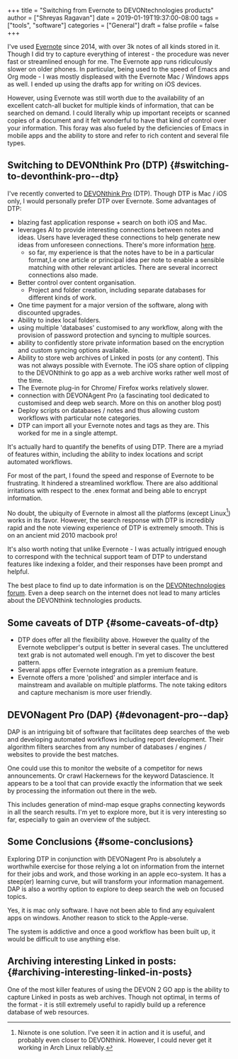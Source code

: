 +++
title = "Switching from Evernote to DEVONtechnologies products"
author = ["Shreyas Ragavan"]
date = 2019-01-19T19:37:00-08:00
tags = ["tools", "software"]
categories = ["General"]
draft = false
profile = false
+++

I've used [Evernote](https://evernote.com/) since 2014, with over 3k notes of all kinds stored
in it. Though I did try to capture everything of interest - the
procedure was never fast or streamlined enough for me. The Evernote
app runs ridiculously slower on older phones. In particular, being
used to the speed of Emacs and Org mode - I was mostly displeased with
the Evernote Mac / Windows apps as well. I ended up using the drafts
app for writing on iOS devices.

However, using Evernote was still worth due to the availability of an
excellent catch-all bucket for multiple kinds of information, that can
be searched on demand. I could literally whip up important receipts or
scanned copies of a document and it felt wonderful to have that kind
of control over your information. This foray was also fueled by the
deficiencies of Emacs in mobile apps and the ability to store and
refer to rich content and several file types.


## Switching to DEVONthink Pro (DTP) {#switching-to-devonthink-pro--dtp}

I've recently converted to [DEVONthink Pro](https://www.devontechnologies.com/products/devonthink/overview.html) (DTP). Though DTP is Mac /
iOS only, I would personally prefer DTP over Evernote. Some advantages
of DTP:

-   blazing fast application response + search on both iOS and Mac.
-   leverages AI to provide interesting connections between notes and
    ideas. Users have leveraged these connections to help generate new
    ideas from unforeseen connections. There's more information [here](https://www.devontechnologies.com/technology.html).
    -   so far, my experience is that the notes have to be in a particular
        format,I.e one article or principal idea per note to enable a
        sensible matching with other relevant articles. There are several
        incorrect connections also made.
-   Better control over content organisation.
    -   Project and folder creation, including separate databases for
        different kinds of work.
-   One time payment for a major version of the software, along with
    discounted upgrades.
-   Ability to index local folders.
-   using multiple 'databases' customised to any workflow, along with
    the provision of password protection and syncing to multiple sources.
-   ability to confidently store private information based on the
    encryption and custom syncing options available.
-   Ability to store web archives of Linked in posts (or any
    content). This was not always possible with Evernote. The iOS share
    option of clipping to the DEVONthink to go app as a web archive
    works rather well most of the time.
-   The Evernote plug-in for Chrome/ Firefox works relatively slower.
-   connection with DEVONAgent Pro (a fascinating tool dedicated to
    customised and deep web search. More on this on another blog post)
-   Deploy scripts on databases / notes and thus allowing custom
    workflows with particular note categories.
-   DTP can import all your Evernote notes and tags as they are. This
    worked for me in a single attempt.

It's actually hard to quantify the benefits of using DTP. There are a
myriad of features within, including the ability to index locations
and script automated workflows.

For most of the part, I found the speed and response of Evernote to be
frustrating. It hindered a streamlined workflow. There are also
additional irritations with respect to the .enex format and being able
to encrypt information.

No doubt, the ubiquity of Evernote in almost all the platforms (except
Linux[^fn:1]) works in its favor. However, the search response with DTP
is incredibly rapid and the note viewing experience of DTP is
extremely smooth. This is on an ancient mid 2010 macbook pro!

It's also worth noting that unlike Evernote - I was actually intrigued
enough to correspond with the technical support team of DTP to
understand features like indexing a folder, and their responses have
been prompt and helpful.

The best place to find up to date information is on the
[DEVONtechnologies forum](https://forum.devontechnologies.com/). Even a deep search on the internet does not
lead to many articles about the DEVONthink technologies products.


## Some caveats of DTP {#some-caveats-of-dtp}

-   DTP does offer all the flexibility above. However the quality of the
    Evernote webclipper's output is better in several cases. The
    uncluttered text grab is not automated well enough. I'm yet to
    discover the best pattern.
-   Several apps offer Evernote integration as a premium feature.
-   Evernote offers a more 'polished' and simpler interface and is
    mainstream and available on multiple platforms. The note taking
    editors and capture mechanism is more user friendly.


## DEVONagent Pro (DAP) {#devonagent-pro--dap}

DAP is an intriguing bit of software that facilitates deep searches of
the web and developing automated workflows including report
development. Their algorithm filters searches from any number of
databases / engines / websites to provide the best matches.

One could use this to monitor the website of a competitor for news
announcements. Or crawl Hackernews for the keyword Datascience. It
appears to be a tool that can provide exactly the information that we
seek by processing the information out there in the web.

This includes generation of mind-map esque graphs connecting keywords
in all the search results. I'm yet to explore more, but it is very
interesting so far, especially to gain an overview of the subject.


## Some Conclusions {#some-conclusions}

Exploring DTP in conjunction with DEVONagent Pro is absolutely a
worthwhile exercise for those relying a lot on information from the
internet for their jobs and work, and those working in an apple
eco-system. It has a steep(er) learning curve, but will transform your
information management. DAP is also a worthy option to explore to deep
search the web on focused topics.

Yes, it is mac only software. I have not been able to find any
equivalent apps on windows. Another reason to stick to the
Apple-verse.

The system is addictive and once a good workflow has been built up, it
would be difficult to use anything else.


## Archiving interesting Linked in posts: {#archiving-interesting-linked-in-posts}

One of the most killer features of using the DEVON 2 GO app is the
ability to capture Linked in posts as web archives. Though not
optimal, in terms of the format - it is still extremely useful to
rapidly build up a reference database of web resources.

[^fn:1]: Nixnote is one solution. I've seen it in action and it is useful, and probably even closer to DEVONthink. However, I could never get it working in Arch Linux reliably.
